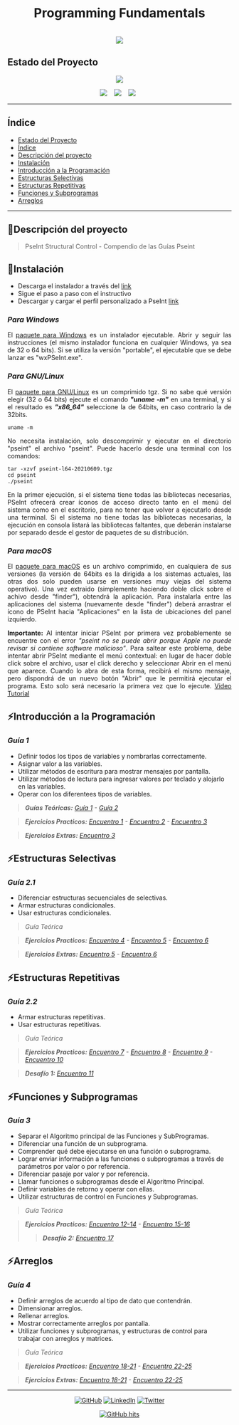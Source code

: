 ## <h1 align="center"> Programming Fundamentals</h1>
<p align="center">
<a href="https://pseint.sourceforge.net/">
<br> 
  <img src="https://user-images.githubusercontent.com/63121465/206097149-9da8059b-2e2d-48a2-8863-f9adde2b2dd1.png"/></a>
  <br> 
</p>


## Estado del Proyecto
<p align="center">
  <img src="https://visitor-badge.glitch.me/badge?page_id=zexc4.visitor-badge&left_text=Project%20Visitors"/>
</p>

<p align="center">
  <a href="https://pseint.sourceforge.net/">
  <img src="https://img.shields.io/badge/pseint-00BC8E?style=for-the-badge&logo=supabase&logoColor=white" /></a>&nbsp;&nbsp;&nbsp;
  <a href="https://pseint.sourceforge.net/slide/pseint.html">
  <img src="https://img.shields.io/badge/Pseudocode-8A3391?style=for-the-badge&logo=pulumi&logoColor=white" /></a>&nbsp;&nbsp;&nbsp;
  <img src="https://img.shields.io/badge/Project%20Status-97/100%20-%231572B6.svg?&style=for-the-badge&logo=tailwind-css&logoColor=white" />&nbsp;&nbsp;
</p>
<hr>

## Índice

* [Estado del Proyecto](#estado-del-proyecto)
* [Índice](#índice)
* [Descripción del proyecto](#descripción-del-proyecto)
* [Instalación](#instalación)
* [Introducción a la Programación](#introducción-a-la-programación)
* [Estructuras Selectivas](#estructuras-selectivas)
* [Estructuras Repetitivas](#estructuras-repetitivas)
* [Funciones y Subprogramas](#funciones-y-subprogramas)
* [Arreglos](#arreglos)
<hr>

## 🌱Descripción del proyecto
>PseInt Structural Control - Compendio de las Guías Pseint

## 🚀Instalación
- Descarga el instalador a través del [link](https://pseint.sourceforge.net/)
- Sigue el paso a paso con el instructivo
-  Descargar y cargar el perfil personalizado a PseInt [link](https://drive.google.com/file/d/1o3Abcs1poX9BFSl2ZemJOewcM7KeQ5eu/view)

### _Para Windows_
<p align="justify">El <a href="https://pseint.sourceforge.net/index.php?page=descargas.php&os=w32">paquete para Windows</a> es un instalador ejecutable. Abrir y seguir las instrucciones (el mismo instalador funciona en cualquier Windows, ya sea de 32 o 64 bits).
Si se utiliza la versión "portable", el ejecutable que se debe lanzar es "wxPSeInt.exe".</p>

### _Para GNU/Linux_
<p align="justify">El <a href="https://pseint.sourceforge.net/index.php?page=descargas.php&os=lnx">paquete para GNU/Linux</a> es un comprimido tgz. Si no sabe qué versión elegir (32 o 64 bits) ejecute el comando <b><em>"uname -m"</b></em> en una terminal, y si el resultado es <b><em>"x86_64"</b></em> seleccione la de 64bits, en caso contrario la de 32bits.</p>

```
uname -m
```

<p align="justify">No necesita instalación, solo descomprimir y ejecutar en el directorio "pseint" el archivo "pseint". Puede hacerlo desde una terminal con los comandos:</p>

```
tar -xzvf pseint-l64-20210609.tgz
cd pseint
./pseint
```
<p align="justify">En la primer ejecución, si el sistema tiene todas las bibliotecas necesarias, PSeInt ofrecerá crear íconos de acceso directo tanto en el menú del sistema como en el escritorio, para no tener que volver a ejecutarlo desde una terminal. Si el sistema no tiene todas las bibliotecas necesarias, la ejecución en consola listará las bibliotecas faltantes, que deberán instalarse por separado desde el gestor de paquetes de su distribución.</p>

### _Para macOS_

<p align="justify">El <a href="https://pseint.sourceforge.net/index.php?page=descargas.php&os=mac">paquete para macOS</a> es un archivo comprimido, en cualquiera de sus versiones (la versión de 64bits es la dirigida a los sistemas actuales, las otras dos solo pueden usarse en versiones muy viejas del sistema operativo). Una vez extraido (simplemente haciendo doble click sobre el achivo desde "finder"), obtendrá la aplicación. Para instalarla entre las aplicaciones del sistema (nuevamente desde "finder") deberá arrastrar el ícono de PSeInt hacia "Aplicaciones" en la lista de ubicaciones del panel izquierdo.</p>
<p align="justify"><b>Importante:</b> Al intentar iniciar PSeInt por primera vez probablemente se encuentre con el error <em>"pseint no se puede abrir porque Apple no puede revisar si contiene software malicioso"</em>. Para saltear este problema, debe intentar abrir PSeInt mediante el menú contextual: en lugar de hacer doble click sobre el archivo, usar el click derecho y seleccionar Abrir en el menú que aparece. Cuando lo abra de esta forma, recibirá el mismo mensaje, pero dispondrá de un nuevo botón "Abrir" que le permitirá ejecutar el programa. Esto solo será necesario la primera vez que lo ejecute. <a href="https://www.youtube.com/watch?v=C_wjboaeU-4">Video Tutorial</a>
</p>



## ⚡Introducción a la Programación
### _Guía 1_
- Definir todos los tipos de variables y nombrarlas correctamente.
- Asignar valor a las variables.
- Utilizar métodos de escritura para mostrar mensajes por pantalla.
- Utilizar métodos de lectura para ingresar valores por teclado y alojarlo en las variables.
- Operar con los diferentees tipos de variables.

>**_Guías Teóricas:_** _[Guía 1](https://drive.google.com/file/d/1pPqSqaUUJCIFRypI8AFXuE_SULNexfl6/view) - [Guía 2](https://drive.google.com/file/d/1shYewvlZ1cmfgHRQVVmBuTwEI7qvsUNh/view)_

>**_Ejercicios Practicos:_** _[Encuentro 1](Practical%20Exercises%20-%20Task%201) - [Encuentro 2](Practical%20Exercises%20-%20Task%202) - [Encuentro 3](Practical%20Exercises%20-%20Task%203)_

>**_Ejercicios Extras:_** _[Encuentro 3](Practical%20Exercises%20-%20Task%203/Extra%20Exercises%20-%20Task%203)_

## ⚡Estructuras Selectivas
### _Guía 2.1_
- Diferenciar estructuras secuenciales de selectivas.
- Armar estructuras condicionales.
- Usar estructuras condicionales.

>_Guía Teórica_

>**_Ejercicios Practicos:_** _[Encuentro 4](Practical%20Exercises%20-%20Task%204) - [Encuentro 5](Practical%20Exercises%20-%20Task%205) - [Encuentro 6](Practical%20Exercises%20-%20Task%206)_

>**_Ejercicios Extras:_** _[Encuentro 5](Practical%20Exercises%20-%20Task%205/Extra%20Exercises%20-%20Task%205) - [Encuentro 6](Practical%20Exercises%20-%20Task%206/Extra%20Exercises%20-%20Task%206)_


## ⚡Estructuras Repetitivas  
### _Guía 2.2_
- Armar estructuras repetitivas.
- Usar estructuras repetitivas.

>_Guía Teórica_

>**_Ejercicios Practicos:_** _[Encuentro 7](Practical%20Exercises%20-%20Task%207) - [Encuentro 8](Practical%20Exercises%20-%20Task%208) - [Encuentro 9](Practical%20Exercises%20-%20Task%209) - [Encuentro 10](Practical%20Exercises%20-%20Task%2010)_

>**_Desafío 1:_** _[Encuentro 11](Practical%20Exercises%20-%20Task%2011)_

## ⚡Funciones y Subprogramas
### _Guía 3_
- Separar el Algoritmo principal de las Funciones y SubProgramas.
- Diferenciar una función de un subprograma.
- Comprender qué debe ejecutarse en una función o subprograma.
- Lograr enviar información a las funciones o subprogramas a través de parámetros por valor o por referencia.
- Diferenciar pasaje por valor y por referencia.
- Llamar funciones o subprogramas desde el Algoritmo Principal.
- Definir variables de retorno y operar con ellas.
- Utilizar estructuras de control en Funciones y Subprogramas.

>_Guía Teórica_

>**_Ejercicios Practicos:_** _[Encuentro 12-14](Practical%20Exercises%20-%20Task%2012-14) - [Encuentro 15-16](Practical%20Exercises%20-%20Task%2015-16)_
>>**_Desafío 2:_** _[Encuentro 17](Practical%20Exercises%20-%20Task%2017)_

## ⚡Arreglos
### _Guía 4_
- Definir arreglos de acuerdo al tipo de dato que contendrán.
- Dimensionar arreglos.
- Rellenar arreglos.
- Mostrar correctamente arreglos por pantalla.
- Utilizar funciones y subprogramas, y estructuras de control para trabajar con arreglos y matrices.

>_Guía Teórica_

>**_Ejercicios Practicos:_** _[Encuentro 18-21](Practical%20Exercises%20-%20Task%2018-21) - [Encuentro 22-25](Practical%20Exercises%20-%20Task%2022-25)_

>**_Ejercicios Extras:_** _[Encuentro 18-21](Practical%20Exercises%20-%20Task%2018-21/Extra%20Exercises%20-%20Task%2018-21) - [Encuentro 22-25](Practical%20Exercises%20-%20Task%2022-25/Extra%20Exercises%20-%20Task%2022-255)_

<hr>

<p align="center">
    <a href="https://github.com/Zexc4" target="_blank"><img alt="GitHub" src="https://img.shields.io/badge/-@Zexc4-181717?style=flat-square&logo=GitHub&logoColor=white"></a>
    <a href="https://www.linkedin.com/in/michael-paucar-rojas-061545129" target="_blank"><img alt="LinkedIn" src="https://img.shields.io/badge/-LinkedIn-0077B5?style=flat-square&logo=Linkedin&logoColor=white"></a>
    <a href="https://twitter.com/Zexc4Maiky" target="_blank"><img alt="Twitter" src="https://img.shields.io/badge/-twitter-1DA1F2?style=flat-square&logo=twitter&logoColor=white"></a>
</p>

<p align="center">
    <a href="https://github.com/Zexc4/Programming_Fundamentals" target="_blank"><img alt="GitHub hits" src="https://img.shields.io/github/last-commit/Zexc4/Programming_Fundamentals?label=profile%20updated&style=flat-square"></a>
</p>
